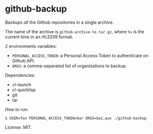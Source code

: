 # github-backup

Backups *all* the Github repositories in a single archive.

The name of the archive is `github-archive-%s.tar.gz`, where `%s` is
the current time in an rfc3339 format.

2 environments variables:

- `PERSONAL_ACCESS_TOKEN`: a Personal Access Token to authenticate on Github API.
- `ORGS`: a comma-separated list of organizations to backup.

Dependencies:

- cl-launch
- cl-quicklisp
- git
- tar

How to run:

    $ USER=foo PERSONAL_ACCESS_TOKEN=bar ORGS=baz,qux ./github-backup

License: MIT.
